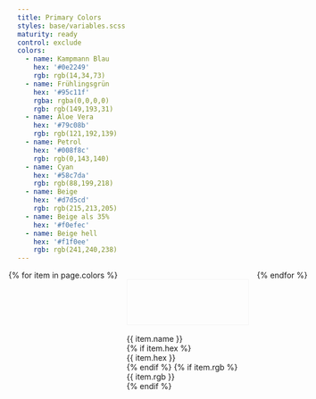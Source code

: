 ```yaml
---
title: Primary Colors
styles: base/variables.scss
maturity: ready
control: exclude
colors: 
  - name: Kampmann Blau
    hex: '#0e2249'
    rgb: rgb(14,34,73)
  - name: Frühlingsgrün
    hex: '#95c11f'
	rgba: rgba(0,0,0,0)
    rgb: rgb(149,193,31)
  - name: Aloe Vera
    hex: '#79c08b'
    rgb: rgb(121,192,139)
  - name: Petrol
    hex: '#008f8c'
    rgb: rgb(0,143,140)
  - name: Cyan
    hex: '#58c7da'
    rgb: rgb(88,199,218)
  - name: Beige
    hex: '#d7d5cd'
    rgb: rgb(215,213,205)
  - name: Beige als 35%
    hex: '#f0efec'
  - name: Beige hell
    hex: '#f1f0ee'
    rgb: rgb(241,240,238)
---
```

<style>
.set {
  display: flex;
  flex-wrap: wrap;
  margin: 0 -1rem;
  margin-top: 0;
  padding: 0;
  list-style: none;
}
li {
  flex: 1 0 20%;
  margin: 1rem;
}
.color {
  width: 100%;
  min-width: 160px;
  height: 80px;
  color: white;
  border: 1px solid whitesmoke;
  margin-bottom: 1rem;
}
p {
  margin: 0;
}
</style>
<ul class="set">
{% for item in page.colors %} 
  <li>
    <div class="color" style="background:{{ item.hex }}"></div> 
    <p>{{ item.name }}</p>
    {% if item.hex %}<p>{{ item.hex }}</p>{% endif %}
    {% if item.rgb %}<p>{{ item.rgb }}</p>{% endif %}
  </li>
{% endfor %}
</ul>